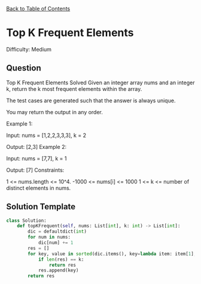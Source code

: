 [Back to Table of Contents](../../README.md)

# Top K Frequent Elements
Difficulty: Medium

## Question
Top K Frequent Elements
Solved 
Given an integer array nums and an integer k, return the k most frequent elements within the array.

The test cases are generated such that the answer is always unique.

You may return the output in any order.

Example 1:

Input: nums = [1,2,2,3,3,3], k = 2

Output: [2,3]
Example 2:

Input: nums = [7,7], k = 1

Output: [7]
Constraints:

1 <= nums.length <= 10^4.
-1000 <= nums[i] <= 1000
1 <= k <= number of distinct elements in nums.

## Solution Template
```python
class Solution:
    def topKFrequent(self, nums: List[int], k: int) -> List[int]:
        dic = defaultdict(int)
        for num in nums:
            dic[num] += 1
        res = []
        for key, value in sorted(dic.items(), key=lambda item: item[1], reverse=True):
            if len(res) == k:
                return res
            res.append(key)
        return res
```
